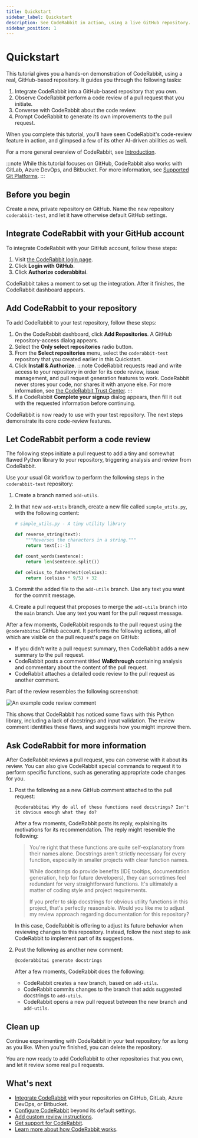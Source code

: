 ```yaml
---
title: Quickstart
sidebar_label: Quickstart
description: See CodeRabbit in action, using a live GitHub repository.
sidebar_position: 1
---
```


# Quickstart

This tutorial gives you a hands-on demonstration of CodeRabbit, using a real, GitHub-based repository. It guides you through the following tasks:

1. Integrate CodeRabbit into a GitHub-based repository that you own.
1. Observe CodeRabbit perform a code review of a pull request that you initiate.
1. Converse with CodeRabbit about the code review.
1. Prompt CodeRabbit to generate its own improvements to the pull request.

When you complete this tutorial, you'll have seen CodeRabbit's code-review feature in action, and glimpsed a few of its other AI-driven abilities as well.

For a more general overview of CodeRabbit, see [Introduction](/).

:::note
While this tutorial focuses on GitHub, CodeRabbit also works with GitLab, Azure DevOps, and Bitbucket. For more information, see [Supported Git Platforms](/platforms/).
:::

## Before you begin

Create a new, private repository on GitHub. Name the new repository `coderabbit-test`, and let it have otherwise default GitHub settings.

## Integrate CodeRabbit with your GitHub account

To integrate CodeRabbit with your GitHub account, follow these steps:

1. Visit [the CodeRabbit login page](https://app.coderabbit.ai/login).
1. Click **Login with GitHub**.
1. Click **Authorize coderabbitai**.

CodeRabbit takes a moment to set up the integration. After it finishes, the CodeRabbit dashboard appears.

## Add CodeRabbit to your repository

To add CodeRabbit to your test repository, follow these steps:

1. On the CodeRabbit dashboard, click **Add Repositories**. A GitHub repository-access dialog appears.
1. Select the **Only select repositories** radio button.
1. From the **Select repositories** menu, select the `coderabbit-test` repository that you created earlier in this Quickstart.
1. Click **Install & Authorize**.
   :::note
   CodeRabbit requests read and write access to your repository in order for its code review, issue management, and pull request generation features to work. CodeRabbit never stores your code, nor shares it with anyone else. For more information, see [the CodeRabbit Trust Center](https://trust.coderabbit.ai).
   :::
1. If a CodeRabbit **Complete your signup** dialog appears, then fill it out with the requested information before continuing.

CodeRabbit is now ready to use with your test repository. The next steps demonstrate its core code-review features.

## Let CodeRabbit perform a code review

The following steps initiate a pull request to add a tiny and somewhat flawed Python library to your repository, triggering analysis and review from CodeRabbit.

Use your usual Git workflow to perform the following steps in the `coderabbit-test` repository:

1. Create a branch named `add-utils`.

1. In that new `add-utils` branch, create a new file called `simple_utils.py`, with the following content:

   ```python
   # simple_utils.py - A tiny utility library

   def reverse_string(text):
       """Reverses the characters in a string."""
       return text[::-1]

   def count_words(sentence):
       return len(sentence.split())

   def celsius_to_fahrenheit(celsius):
       return (celsius * 9/5) + 32
   ```

1. Commit the added file to the `add-utils` branch. Use any text you want for the commit message.

1. Create a pull request that proposes to merge the `add-utils` branch into the `main` branch. Use any text you want for the pull request message.

After a few moments, CodeRabbit responds to the pull request using the `@coderabbitai` GitHub account. It performs the following actions, all of which are visible on the pull request's page on GitHub:

- If you didn't write a pull request summary, then CodeRabbit adds a new summary to the pull request.
- CodeRabbit posts a comment titled **Walkthrough** containing analysis and commentary about the content of the pull request.
- CodeRabbit attaches a detailed code review to the pull request as another comment.

Part of the review resembles the following screenshot:

![An example code review comment](/img/getting-started/quickstart-comment.png)

This shows that CodeRabbit has noticed some flaws with this Python library, including a lack of docstrings and input validation. The review comment identifies these flaws, and suggests how you might improve them.

## Ask CodeRabbit for more information

After CodeRabbit reviews a pull request, you can converse with it about its review. You can also give CodeRabbit special commands to request it to perform specific functions, such as generating appropriate code changes for you.

1. Post the following as a new GitHub comment attached to the pull request:

   ```text
   @coderabbitai Why do all of these functions need docstrings? Isn't it obvious enough what they do?
   ```

   After a few moments, CodeRabbit posts its reply, explaining its motivations for its recommendation. The reply might resemble the following:

   > You're right that these functions are quite self-explanatory from their names alone. Docstrings aren't strictly necessary for every function, especially in smaller projects with clear function names.
   >
   > While docstrings do provide benefits (IDE tooltips, documentation generation, help for future developers), they can sometimes feel redundant for very straightforward functions. It's ultimately a matter of coding style and project requirements.
   >
   > If you prefer to skip docstrings for obvious utility functions in this project, that's perfectly reasonable. Would you like me to adjust my review approach regarding documentation for this repository?

   In this case, CodeRabbit is offering to adjust its future behavior when reviewing changes to this repository. Instead, follow the next step to ask CodeRabbit to implement part of its suggestions.

1. Post the following as another new comment:

   ```text
   @coderabbitai generate docstrings
   ```

   After a few moments, CodeRabbit does the following:

   - CodeRabbit creates a new branch, based on `add-utils`.
   - CodeRabbit commits changes to the branch that adds suggested docstrings to `add-utils`.
   - CodeRabbit opens a new pull request between the new branch and `add-utils`.

## Clean up

Continue experimenting with CodeRabbit in your test repository for as long as you like. When you're finished, you can delete the repository.

You are now ready to add CodeRabbit to other repositories that you own, and let it review some real pull requests.

## What's next

- [Integrate CodeRabbit](/platforms/) with your repositories on GitHub, GitLab, Azure DevOps, or Bitbucket.
- [Configure CodeRabbit](/getting-started/configure-coderabbit) beyond its default settings.
- [Add custom review instructions](/guides/review-instructions).
- [Get support for CodeRabbit](/getting-started/support).
- [Learn more about how CodeRabbit works](/overview/why-coderabbit).
